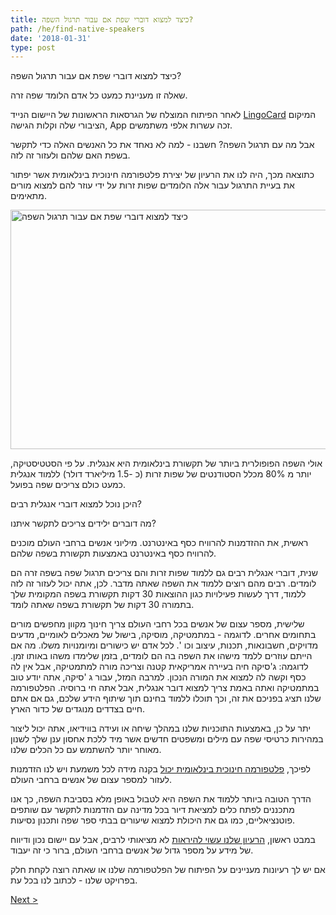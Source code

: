```yaml
---
title: כיצד למצוא דוברי שפת אם עבור תרגול השפה?
path: /he/find-native-speakers
date: '2018-01-31'
type: post
---
```


כיצד למצוא דוברי שפת אם עבור תרגול השפה?

שאלה זו מעניינת כמעט כל אדם הלומד שפה זרה.

לאחר הפיתוח המוצלח של הגרסאות הראשונות של היישום הנייד <a href="https://lingocard.com" target="_blank" rel="noopener">LingoCard</a> המיקום הציבורי שלה וקלות הגישה, App זכה עשרות אלפי משתמשים.

אבל מה עם תרגול השפה? חשבנו - למה לא נאחד את כל האנשים האלה כדי לתקשר בשפת האם שלהם ולעזור זה לזה.

כתוצאה מכך, היה לנו את הרעיון של יצירת פלטפורמה חינוכית בינלאומית אשר יפתור את בעיית התרגול עבור אלה הלומדים שפות זרות על ידי עוזר להם למצוא מורים מתאימים.

<img class="aligncenter wp-image-78 size-full" src="../images/platform/social-network.jpg" alt="כיצד למצוא דוברי שפת אם עבור תרגול השפה" width="628" height="383" />

אולי השפה הפופולרית ביותר של תקשורת בינלאומית היא אנגלית. על פי הסטטיסטיקה, יותר מ 80% מכלל הסטודנטים של שפות זרות (כ -1.5 מיליארד דולר) ללמוד אנגלית כמעט כולם צריכים שפה בפועל.

היכן נוכל למצוא דוברי אנגלית רבים?

מה דוברים ילידים צריכים לתקשר איתנו?

ראשית, את ההזדמנות להרוויח כסף באינטרנט. מיליוני אנשים ברחבי העולם מוכנים להרוויח כסף באינטרנט באמצעות תקשורת בשפה שלהם.

שנית, דוברי אנגלית רבים גם ללמוד שפות זרות והם צריכים תרגול שפה בשפה זרה הם לומדים. רבים מהם רוצים ללמוד את השפה שאתה מדבר. לכן, אתה יכול לעזור זה לזה ללמוד, דרך לעשות פעילויות כגון ההוצאות 30 דקות תקשורת בשפה המקומית שלך בתמורה 30 דקות של תקשורת בשפה שאתה לומד.

שלישית, מספר עצום של אנשים בכל רחבי העולם צריך חינוך מקוון מחפשים מורים בתחומים אחרים. לדוגמה - במתמטיקה, מוסיקה, בישול של מאכלים לאומיים, מדעים מדויקים, חשבונאות, תכנות, עיצוב וכו '. לכל אדם יש כישורים ומיומנויות משלו. מה אם הייתם עוזרים ללמד מישהו את השפה בה הם לומדים, בזמן שלימדו משהו באותו זמן. לדוגמה: ג'סיקה חיה בעיירה אמריקאית קטנה וצריכה מורה למתמטיקה, אבל אין לה כסף וקשה לה למצוא את המורה הנכון. למרבה המזל, עבור ג 'סיקה, אתה יודע טוב במתמטיקה ואתה באמת צריך למצוא דובר אנגלית, אבל אתה חי ברוסיה. הפלטפורמה שלנו תציג בפניכם את זה, וכך תוכלו ללמוד בחינם תוך שיתוף הידע שלכם, גם אם אתם חיים בצדדים מנוגדים של כדור הארץ.

יתר על כן, באמצעות התוכניות שלנו במהלך שיחה או ועידה בווידיאו, אתה יכול ליצור במהירות כרטיסי שפה עם מילים ומשפטים חדשים אשר מיד ללכת אחסון ענן שלך לשנון מאוחר יותר להשתמש עם כל הכלים שלנו.

לפיכך, <a href="https://lingocard.com" target="_blank" rel="noopener">פלטפורמה חינוכית בינלאומית יכול</a> בקנה מידה לכל משמעת ויש לנו הזדמנות לעזור למספר עצום של אנשים ברחבי העולם.

הדרך הטובה ביותר ללמוד את השפה היא לטבול באופן מלא בסביבת השפה, כך אנו מתכננים לפתח כלים למציאת דיור בכל מדינה עם הזדמנות לתקשר עם שותפים פוטנציאליים, כמו גם את היכולת למצוא שיעורים בבתי ספר שפה ותכנון נסיעות.

במבט ראשון, <a href="/he/?lang=he">הרעיון שלנו עשוי להיראות</a> לא מציאותי לרבים, אבל עם יישום נכון ודיווח של מידע על מספר גדול של אנשים ברחבי העולם, ברור כי זה יעבוד.

אם יש לך רעיונות מעניינים על הפיתוח של הפלטפורמה שלנו או שאתה רוצה לקחת חלק בפרויקט שלנו - לכתוב לנו בכל עת.

<a href="/he/6365">Next ></a>